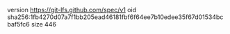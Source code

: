 version https://git-lfs.github.com/spec/v1
oid sha256:1fb4270d07a7f1bb205ead46181fbf6f64ee7b10edee35f67d01534bcbaf5fc6
size 446
